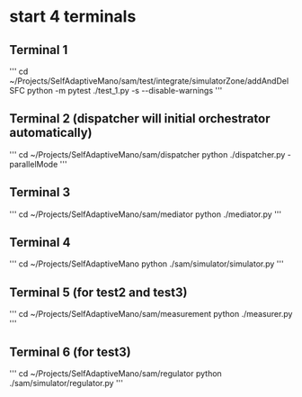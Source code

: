 # start 4 terminals
## Terminal 1
'''
cd ~/Projects/SelfAdaptiveMano/sam/test/integrate/simulatorZone/addAndDelSFC
python -m pytest ./test_1.py -s --disable-warnings
'''

## Terminal 2 (dispatcher will initial orchestrator automatically)
'''
cd ~/Projects/SelfAdaptiveMano/sam/dispatcher
python ./dispatcher.py -parallelMode
'''

## Terminal 3
'''
cd ~/Projects/SelfAdaptiveMano/sam/mediator
python ./mediator.py
'''

## Terminal 4
'''
cd ~/Projects/SelfAdaptiveMano
python ./sam/simulator/simulator.py
'''

## Terminal 5 (for test2 and test3)
'''
cd ~/Projects/SelfAdaptiveMano/sam/measurement
python ./measurer.py
'''

## Terminal 6 (for test3)
'''
cd ~/Projects/SelfAdaptiveMano/sam/regulator
python ./sam/simulator/regulator.py
'''
